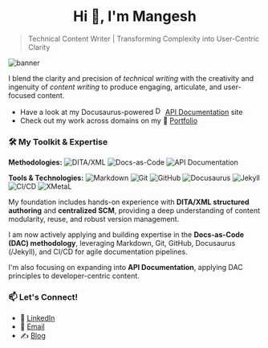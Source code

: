 <h1 align="center">Hi 👋, I'm Mangesh</h1>

> Technical Content Writer | Transforming Complexity into User-Centric Clarity


![banner](https://drive.google.com/uc?id=1V2y1b3uKJ769GYZ_edS-fPNdLX2GgjSh)

I blend the clarity and precision of _technical writing_ with the creativity and ingenuity of _content writing_ to produce engaging, articulate, and user-focused content.

+ Have a look at my Docusaurus-powered <img src="https://github.com/user-attachments/assets/475b2d14-6590-4186-ad76-88cfc5637318" alt="Description" width="16" height="16"> <a href="https://mangesh2m.github.io/api-docu-site/" target="_blank">API Documentation</a> site
+ Check out my work across domains on my 💼 <a href="https://mangesh2m.journoportfolio.com/" target="_blank">Portfolio</a>

### 🛠️ My Toolkit & Expertise

**Methodologies:**
![DITA/XML](https://img.shields.io/badge/DITA%2FXML-Structured%20Authoring-blue)
![Docs-as-Code](https://img.shields.io/badge/Docs--as--Code-Agile%20Documentation-green)
![API Documentation](https://img.shields.io/badge/API%20Documentation-Swagger%2FOpenAPI-purple)

**Tools & Technologies:**
![Markdown](https://img.shields.io/badge/Markdown-Standard-lightgrey)
![Git](https://img.shields.io/badge/Git-Version%20Control-red)
![GitHub](https://img.shields.io/badge/GitHub-Collaboration-black)
![Docusaurus](https://img.shields.io/badge/Docusaurus-SSG-green)
![Jekyll](https://img.shields.io/badge/Jekyll-SSG-orange)
![CI/CD](https://img.shields.io/badge/CI%2FCD-Automation-informational)
![XMetaL](https://img.shields.io/badge/XMetaL-XML%20Editor-darkblue)

My foundation includes hands-on experience with **DITA/XML structured authoring** and **centralized SCM**, providing a deep understanding of content modularity, reuse, and robust version management. 

I am now actively applying and building expertise in the **Docs-as-Code (DAC) methodology**, leveraging Markdown, Git, GitHub, Docusaurus (/Jekyll), and CI/CD for agile documentation pipelines. 

I'm also focusing on expanding into **API Documentation**, applying DAC principles to developer-centric content.

### 📫 Let's Connect!

* 🔗 [LinkedIn](https://www.linkedin.com/in/mangesh-m-aa34091b/)
* 📧 [Email](mailto:mangesh2m@gmail.com)
* ✍️ [Blog](https://nomadmind01.wordpress.com/)
  
<!--
**mangesh2m/mangesh2m** is a ✨ _special_ ✨ repository because its `README.md` (this file) appears on your GitHub profile.

Here are some ideas to get you started:

- 🔭 I’m currently working on ...
- 🌱 I’m currently learning ...
- 👯 I’m looking to collaborate on ...
- 🤔 I’m looking for help with ...
- 💬 Ask me about ...
- 📫 How to reach me: ...
- 😄 Pronouns: ...
- ⚡ Fun fact: ...
- 
-->
